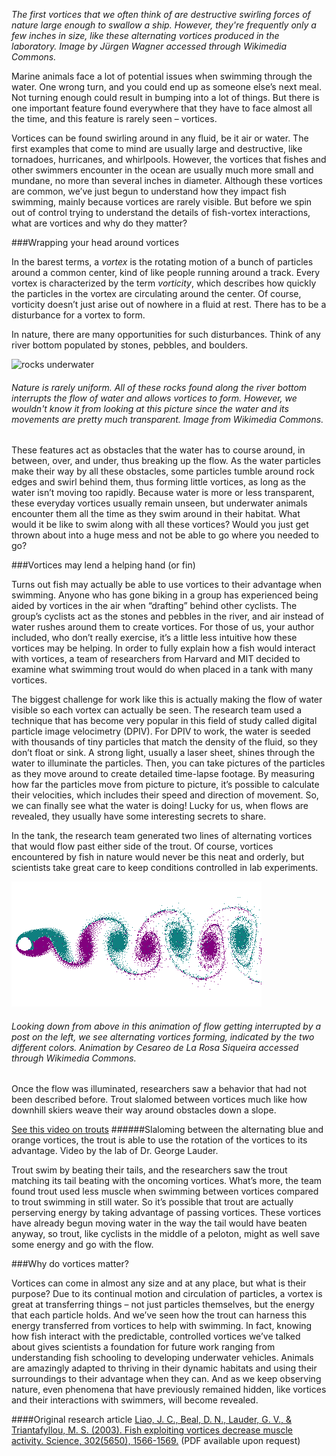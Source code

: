 
*The first vortices that we often think of are destructive swirling forces of nature large enough to swallow a ship. However, they're frequently only a few inches in size, like these alternating vortices produced in the laboratory. Image by Jürgen Wagner accessed through Wikimedia Commons.*

Marine animals face a lot of potential issues when swimming through the water. One wrong turn, and you could end up as someone else’s next meal. Not turning enough could result in bumping into a lot of things. But there is one important feature found everywhere that they have to face almost all the time, and this feature is rarely seen – vortices. 

Vortices can be found swirling around in any fluid, be it air or water. The first examples that come to mind are usually large and destructive, like tornadoes, hurricanes, and whirlpools. However, the vortices that fishes and other swimmers encounter in the ocean are usually much more small and mundane, no more than several inches in diameter. Although these vortices are common, we’ve just begun to understand how they impact fish swimming, mainly because vortices are rarely visible. But before we spin out of control trying to understand the details of fish-vortex interactions, what are vortices and why do they matter?

###Wrapping your head around vortices

In the barest terms, a *vortex* is the rotating motion of a bunch of particles around a common center, kind of like people running around a track. Every vortex is characterized by the term *vorticity*, which describes how quickly the particles in the vortex are circulating around the center. Of course, vorticity doesn’t just arise out of nowhere in a fluid at rest. There has to be a disturbance for a vortex to form.

In nature, there are many opportunities for such disturbances. Think of any river bottom populated by stones, pebbles, and boulders. 

![rocks underwater](./images/underwater_rocks.jpg)
###### Nature is rarely uniform. All of these rocks found along the river bottom interrupts the flow of water and allows vortices to form. However, we wouldn't know it from looking at this picture since the water and its movements are pretty much transparent. Image from Wikimedia Commons.

These features act as obstacles that the water has to course around, in between, over, and under, thus breaking up the flow. As the water particles make their way by all these obstacles, some particles tumble around rock edges and swirl behind them, thus forming little vortices, as long as the water isn’t moving too rapidly. Because water is more or less transparent, these everyday vortices usually remain unseen, but underwater animals encounter them all the time as they swim around in their habitat. What would it be like to swim along with all these vortices? Would you just get thrown about into a huge mess and not be able to go where you needed to go?  
 
###Vortices may lend a helping hand (or fin)

Turns out fish may actually be able to use vortices to their advantage when swimming. Anyone who has gone biking in a group has experienced being aided by vortices in the air when “drafting” behind other cyclists. The group’s cyclists act as the stones and pebbles in the river, and air instead of water rushes around them to create vortices. For those of us, your author included, who don’t really exercise, it’s a little less intuitive how these vortices may be helping. In order to fully explain how a fish would interact with vortices, a team of researchers from Harvard and MIT decided to examine what swimming trout would do when placed in a tank with many vortices. 

The biggest challenge for work like this is actually making the flow of water visible so each vortex can actually be seen. The research team used a technique that has become very popular in this field of study called digital particle image velocimetry (DPIV). For DPIV to work, the water is seeded with thousands of tiny particles that match the density of the fluid, so they don’t float or sink. A strong light, usually a laser sheet, shines through the water to illuminate the particles. Then, you can take pictures of the particles as they move around to create detailed time-lapse footage. By measuring how far the particles move from picture to picture, it’s possible to calculate their velocities, which includes their speed and direction of movement. So, we can finally see what the water is doing! Lucky for us, when flows are revealed, they usually have some interesting secrets to share.

In the tank, the research team generated two lines of alternating vortices that would flow past either side of the trout. Of course, vortices encountered by fish in nature would never be this neat and orderly, but scientists take great care to keep conditions controlled in lab experiments. 

![simulated movement](./images/KarmanStreet.gif)
###### Looking down from above in this animation of flow getting interrupted by a post on the left, we see alternating vortices forming, indicated by the two different colors. Animation by Cesareo de La Rosa Siqueira accessed through Wikimedia Commons.

Once the flow was illuminated, researchers saw a behavior that had not been described before. Trout slalomed between vortices much like how downhill skiers weave their way around obstacles down a slope. 

[See this video on trouts](https://www.youtube.com/watch?v=5qr0XVAeYrE)
######Slaloming between the alternating blue and orange vortices, the trout is able to use the rotation of the vortices to its advantage. Video by the lab of Dr. George Lauder.

Trout swim by beating their tails, and the researchers saw the trout matching its tail beating with the oncoming vortices. What’s more, the team found trout used less muscle when swimming between vortices compared to trout swimming in still water. So it’s possible that trout are actually perserving energy by taking advantage of passing vortices. These vortices have already begun moving water in the way the tail would have beaten anyway, so trout, like cyclists in the middle of a peloton, might as well save some energy and go with the flow. 

###Why do vortices matter?

Vortices can come in almost any size and at any place, but what is their purpose? Due to its continual motion and circulation of particles, a vortex is great at transferring things – not just particles themselves, but the energy that each particle holds. And we’ve seen how the trout can harness this energy transferred from vortices to help with swimming. In fact, knowing how fish interact with the predictable, controlled vortices we’ve talked about gives scientists a foundation for future work ranging from understanding fish schooling to developing underwater vehicles. Animals are amazingly adapted to thriving in their dynamic habitats and using their surroundings to their advantage when they can. And as we keep observing nature, even phenomena that have previously remained hidden, like vortices and their interactions with swimmers, will become revealed.

####Original research article
[Liao, J. C., Beal, D. N., Lauder, G. V., & Triantafyllou, M. S. (2003). Fish exploiting vortices decrease muscle activity. Science, 302(5650), 1566-1569.](http://science.sciencemag.org/content/302/5650/1566) (PDF available upon request)

